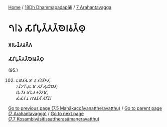 
[Home](/) / [18Dh Dhammapadapāḷi](/tipitaka/18Dh.md) / [7 Arahantavagga](/tipitaka/18Dh/7.md)

# 𑁭𑁇𑁬 𑀲𑀸𑀭𑀺𑀧𑀼𑀢𑁆𑀢𑀢𑁆𑀣𑁂𑀭𑀯𑀢𑁆𑀣𑀼

### 𑀅𑀭𑀳𑀦𑁆𑀢𑀯𑀕𑁆𑀕

### 𑀲𑀸𑀭𑀺𑀧𑀼𑀢𑁆𑀢𑀢𑁆𑀣𑁂𑀭𑀯𑀢𑁆𑀣𑀼

(95.)

102. _𑀧𑀣𑀯𑀺𑀲𑀫𑁄 𑀦𑁄 𑀯𑀺𑀭𑀼𑀚𑁆𑀛𑀢𑀺,_  
_𑀇𑀦𑁆𑀤𑀔𑀺𑀮𑀼𑀧𑀫𑁄 𑀢𑀸𑀤𑀺 𑀲𑀼𑀩𑁆𑀩𑀢𑁄;_  
_𑀭𑀳𑀤𑁄𑀯 𑀅𑀧𑁂𑀢𑀓𑀤𑁆𑀤𑀫𑁄,_  
_𑀲𑀁𑀲𑀸𑀭𑀸 𑀦 𑀪𑀯𑀦𑁆𑀢𑀺 𑀢𑀸𑀤𑀺𑀦𑁄𑁇_  


[Go to previous page (7.5 Mahākaccāyanattheravatthu)](/tipitaka/18Dh/7/7.5.md) / [Go to parent page (7 Arahantavagga)](/tipitaka/18Dh/7.md) / [Go to next page (7.7 Kosambivāsitissattherasāmaṇeravatthu)](/tipitaka/18Dh/7/7.7.md)



